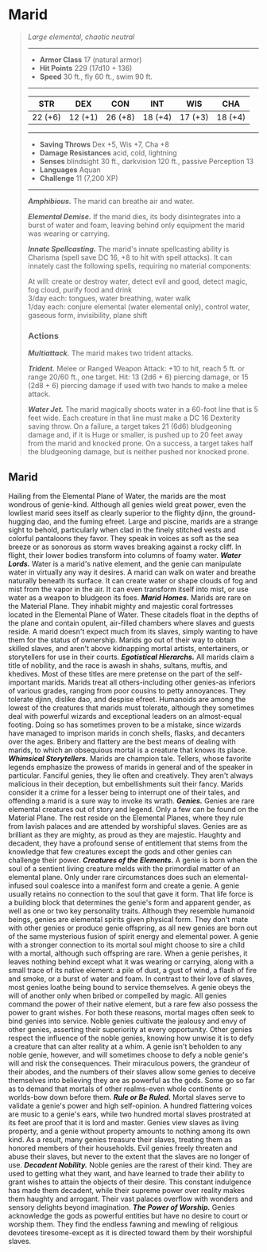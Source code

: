 # Marid
>*Large elemental, chaotic neutral*
>___
>- **Armor Class** 17 (natural armor)
>- **Hit Points** 229 (17d10 + 136)
>- **Speed** 30 ft., fly 60 ft., swim 90 ft.
>___
>|STR|DEX|CON|INT|WIS|CHA|
>|:---:|:---:|:---:|:---:|:---:|:---:|
>|22 (+6)|12 (+1)|26 (+8)|18 (+4)|17 (+3)|18 (+4)|
>___
>- **Saving Throws** Dex +5, Wis +7, Cha +8
>- **Damage Resistances** acid, cold, lightning
>- **Senses** blindsight 30 ft., darkvision 120 ft., passive Perception 13
>- **Languages** Aquan
>- **Challenge** 11 (7,200 XP)
>___
>***Amphibious.*** The marid can breathe air and water.  
>
>***Elemental Demise.*** If the marid dies, its body disintegrates into a burst of water and foam, leaving behind only equipment the marid was wearing or carrying.  
>
>***Innate Spellcasting.*** The marid's innate spellcasting ability is Charisma (spell save DC 16, +8 to hit with spell attacks). It can innately cast the following spells, requiring no material components:  
>
>At will: create or destroy water, detect evil and good, detect magic, fog cloud, purify food and drink  
>3/day each: tongues, water breathing, water walk  
>1/day each: conjure elemental (water elemental only), control water, gaseous form, invisibility, plane shift  
>
>### Actions
>***Multiattack.*** The marid makes two trident attacks.  
>
>***Trident.*** Melee  or Ranged Weapon Attack: +10 to hit, reach 5 ft. or range 20/60 ft., one target. Hit: 13 (2d6 + 6) piercing damage, or 15 (2d8 + 6) piercing damage if used with two hands to make a melee attack.  
>
>***Water Jet.*** The marid magically shoots water in a 60-foot line that is 5 feet wide. Each creature in that line must make a DC 16 Dexterity saving throw. On a failure, a target takes 21 (6d6) bludgeoning damage and, if it is Huge or smaller, is pushed up to 20 feet away from the marid and knocked prone. On a success, a target takes half the bludgeoning damage, but is neither pushed nor knocked prone.
## Marid
Hailing from the Elemental Plane of Water, the marids are the most wondrous of genie-kind. Although all genies wield great power, even the lowliest marid sees itself as clearly superior to the flighty djinn, the ground-hugging dao, and the fuming efreet. Large and piscine, marids are a strange sight to behold, particularly when clad in the finely stitched vests and colorful pantaloons they favor. They speak in voices as soft as the sea breeze or as sonorous as storm waves breaking against a rocky cliff. In flight, their lower bodies transform into columns of foamy water.
***Water Lords.*** Water is a marid's native element, and the genie can manipulate water in virtually any way it desires. A marid can walk on water and breathe naturally beneath its surface. It can create water or shape clouds of fog and mist from the vapor in the air. It can even transform itself into mist, or use water as a weapon to bludgeon its foes.
***Marid Homes.*** Marids are rare on the Material Plane. They inhabit mighty and majestic coral fortresses located in the Elemental Plane of Water. These citadels float in the depths of the plane and contain opulent, air-filled chambers where slaves and guests reside.
A marid doesn't expect much from its slaves, simply wanting to have them for the status of ownership. Marids go out of their way to obtain skilled slaves, and aren't above kidnapping mortal artists, entertainers, or storytellers for use in their courts.
***Egotistical Hierarchs.*** All marids claim a title of nobility, and the race is awash in shahs, sultans, muftis, and khedives. Most of these titles are mere pretense on the part of the self-important marids.
Marids treat all others-including other genies-as inferiors of various grades, ranging from poor cousins to petty annoyances. They tolerate djinn, dislike dao, and despise efreet.
Humanoids are among the lowest of the creatures that marids must tolerate, although they sometimes deal with powerful wizards and exceptional leaders on an almost-equal footing. Doing so has sometimes proven to be a mistake, since wizards have managed to imprison marids in conch shells, flasks, and decanters over the ages. Bribery and flattery are the best means of dealing with marids, to which an obsequious mortal is a creature that knows its place.
***Whimsical Storytellers.*** Marids are champion tale. Tellers, whose favorite legends emphasize the prowess of marids in general and of the speaker in particular. Fanciful genies, they lie often and creatively. They aren't always malicious in their deception, but embellishments suit their fancy. Marids consider it a crime for a lesser being to interrupt one of their tales, and offending a marid is a sure way to invoke its wrath.
***Genies.*** Genies are rare elemental creatures out of story and legend. Only a few can be found on the Material Plane. The rest reside on the Elemental Planes, where they rule from lavish palaces and are attended by worshipful slaves.
Genies are as brilliant as they are mighty, as proud as they are majestic. Haughty and decadent, they have a profound sense of entitlement that stems from the knowledge that few creatures except the gods and other genies can challenge their power.
***Creatures of the Elements.***  A genie is born when the soul of a sentient living creature melds with the primordial matter of an elemental plane. Only under rare circumstances does such an elemental-infused soul coalesce into a manifest form and create a genie.
A genie usually retains no connection to the soul that gave it form. That life force is a building block that determines the genie's form and apparent gender, as well as one or two key personality traits. Although they resemble humanoid beings, genies are elemental spirits given physical form. They don't mate with other genies or produce genie offspring, as all new genies are born out of the same mysterious fusion of spirit energy and elemental power. A genie with a stronger connection to its mortal soul might choose to sire a child with a mortal, although such offspring are rare.
When a genie perishes, it leaves nothing behind except what it was wearing or carrying, along with a small trace of its native element: a pile of dust, a gust of wind, a flash of fire and smoke, or a burst of water and foam.
In contrast to their love of slaves, most genies loathe being bound to service themselves. A genie obeys the will of another only when bribed or compelled by magic. All genies command the power of their native element, but a rare few also possess the power to grant wishes. For both these reasons, mortal mages often seek to bind genies into service.
Noble genies cultivate the jealousy and envy of other genies, asserting their superiority at every opportunity. Other genies respect the influence of the noble genies, knowing how unwise it is to defy a creature that can alter reality at a whim. A genie isn't beholden to any noble genie, however, and will sometimes choose to defy a noble genie's will and risk the consequences.
Their miraculous powers, the grandeur of their abodes, and the numbers of their slaves allow some genies to deceive themselves into believing they are as powerful as the gods. Some go so far as to demand that mortals of other realms-even whole continents or worlds-bow down before them.
***Rule or Be Ruled.***  Mortal slaves serve to validate a genie's power and high self-opinion. A hundred flattering voices are music to a genie's ears, while two hundred mortal slaves prostrated at its feet are proof that it is lord and master. Genies view slaves as living property, and a genie without property amounts to nothing among its own kind. As a result, many genies treasure their slaves, treating them as honored members of their households. Evil genies freely threaten and abuse their slaves, but never to the extent that the slaves are no longer of use.
***Decadent Nobility.***  Noble genies are the rarest of their kind. They are used to getting what they want, and have learned to trade their ability to grant wishes to attain the objects of their desire. This constant indulgence has made them decadent, while their supreme power over reality makes them haughty and arrogant. Their vast palaces overflow with wonders and sensory delights beyond imagination.
***The Power of Worship.***  Genies acknowledge the gods as powerful entities but have no desire to court or worship them. They find the endless fawning and mewling of religious devotees tiresome-except as it is directed toward them by their worshipful slaves.